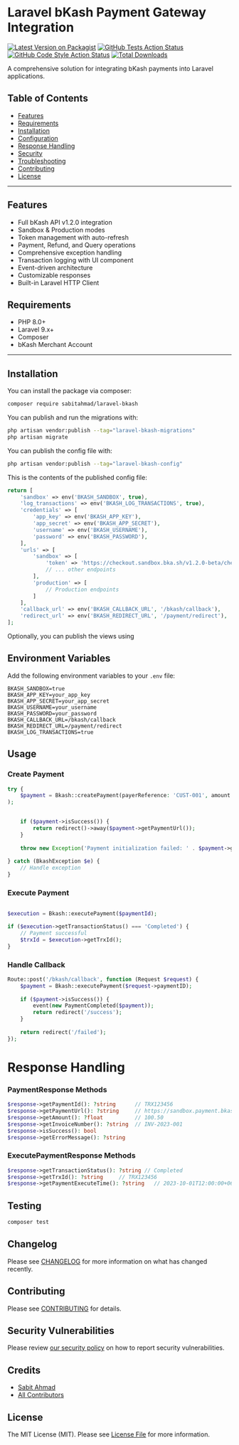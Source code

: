 # Laravel bKash Payment Gateway Integration

[![Latest Version on Packagist](https://img.shields.io/packagist/v/sabitahmad/laravel-bkash.svg?style=flat-square)](https://packagist.org/packages/sabitahmad/laravel-bkash)
[![GitHub Tests Action Status](https://img.shields.io/github/actions/workflow/status/sabitahmad/laravel-bkash/run-tests.yml?branch=main&label=tests&style=flat-square)](https://github.com/sabitahmad/laravel-bkash/actions?query=workflow%3Arun-tests+branch%3Amain)
[![GitHub Code Style Action Status](https://img.shields.io/github/actions/workflow/status/sabitahmad/laravel-bkash/fix-php-code-style-issues.yml?branch=main&label=code%20style&style=flat-square)](https://github.com/sabitahmad/laravel-bkash/actions?query=workflow%3A"Fix+PHP+code+style+issues"+branch%3Amain)
[![Total Downloads](https://img.shields.io/packagist/dt/sabitahmad/laravel-bkash.svg?style=flat-square)](https://packagist.org/packages/sabitahmad/laravel-bkash)

A comprehensive solution for integrating bKash payments into Laravel applications.

## Table of Contents

- [Features](#features)
- [Requirements](#requirements)
- [Installation](#installation)
- [Configuration](#configuration)
- [Response Handling](#response-handling)
- [Security](#security)
- [Troubleshooting](#troubleshooting)
- [Contributing](#contributing)
- [License](#license)

---

## Features
- Full bKash API v1.2.0 integration
- Sandbox & Production modes
- Token management with auto-refresh
- Payment, Refund, and Query operations
- Comprehensive exception handling
- Transaction logging with UI component
- Event-driven architecture
- Customizable responses
- Built-in Laravel HTTP Client

## Requirements
- PHP 8.0+
- Laravel 9.x+
- Composer
- bKash Merchant Account

---

## Installation

You can install the package via composer:

```bash
composer require sabitahmad/laravel-bkash
```

You can publish and run the migrations with:

```bash
php artisan vendor:publish --tag="laravel-bkash-migrations"
php artisan migrate
```

You can publish the config file with:

```bash
php artisan vendor:publish --tag="laravel-bkash-config"
```

This is the contents of the published config file:

```php
return [
    'sandbox' => env('BKASH_SANDBOX', true),
    'log_transactions' => env('BKASH_LOG_TRANSACTIONS', true),
    'credentials' => [
        'app_key' => env('BKASH_APP_KEY'),
        'app_secret' => env('BKASH_APP_SECRET'),
        'username' => env('BKASH_USERNAME'),
        'password' => env('BKASH_PASSWORD'),
    ],
    'urls' => [
        'sandbox' => [
            'token' => 'https://checkout.sandbox.bka.sh/v1.2.0-beta/checkout/token/grant',
            // ... other endpoints
        ],
        'production' => [
            // Production endpoints
        ]
    ],
    'callback_url' => env('BKASH_CALLBACK_URL', '/bkash/callback'),
    'redirect_url' => env('BKASH_REDIRECT_URL', '/payment/redirect'),
];
```

Optionally, you can publish the views using

[//]: # (```bash)

[//]: # (php artisan vendor:publish --tag="laravel-bkash-views")

[//]: # (```)

## Environment Variables

Add the following environment variables to your `.env` file:

```dotenv
BKASH_SANDBOX=true
BKASH_APP_KEY=your_app_key
BKASH_APP_SECRET=your_app_secret
BKASH_USERNAME=your_username
BKASH_PASSWORD=your_password
BKASH_CALLBACK_URL=/bkash/callback
BKASH_REDIRECT_URL=/payment/redirect
BKASH_LOG_TRANSACTIONS=true
```
## Usage

### Create Payment
```php
try {
    $payment = Bkash::createPayment(payerReference: 'CUST-001', amount: 100.50, invoiceNumber: 'INV-001'
);

    
    if ($payment->isSuccess()) {
        return redirect()->away($payment->getPaymentUrl());
    }
    
    throw new Exception('Payment initialization failed: ' . $payment->getErrorMessage());
    
} catch (BkashException $e) {
    // Handle exception
}
```

### Execute Payment
```php

$execution = Bkash::executePayment($paymentId);

if ($execution->getTransactionStatus() === 'Completed') {
    // Payment successful
    $trxId = $execution->getTrxId();
}

```

### Handle Callback

```php
Route::post('/bkash/callback', function (Request $request) {
    $payment = Bkash::executePayment($request->paymentID);
    
    if ($payment->isSuccess()) {
        event(new PaymentCompleted($payment));
        return redirect('/success');
    }
    
    return redirect('/failed');
});
```

# Response Handling

### PaymentResponse Methods

```php
$response->getPaymentId(): ?string      // TRX123456
$response->getPaymentUrl(): ?string     // https://sandbox.payment.bkash.com/?paymentId=TR0011dQPHnuY1720518383420
$response->getAmount(): ?float          // 100.50
$response->getInvoiceNumber(): ?string  // INV-2023-001
$response->isSuccess(): bool
$response->getErrorMessage(): ?string
```
### ExecutePaymentResponse Methods

```php
$response->getTransactionStatus(): ?string // Completed
$response->getTrxId(): ?string     // TRX123456
$response->getPaymentExecuteTime(): ?string   // 2023-10-01T12:00:00+06:00
```




## Testing

```bash
composer test
```

## Changelog

Please see [CHANGELOG](CHANGELOG.md) for more information on what has changed recently.

## Contributing

Please see [CONTRIBUTING](CONTRIBUTING.md) for details.

## Security Vulnerabilities

Please review [our security policy](../../security/policy) on how to report security vulnerabilities.

## Credits

- [Sabit Ahmad](https://github.com/SabitAhmad)
- [All Contributors](../../contributors)

## License

The MIT License (MIT). Please see [License File](LICENSE.md) for more information.
